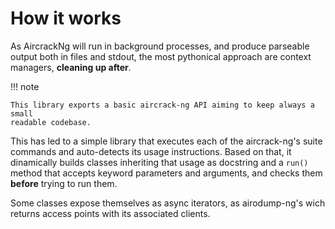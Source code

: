 # How it works
As AircrackNg will run in background processes, and produce parseable output
both in files and stdout, the most pythonical approach are context managers,
**cleaning up after**.

!!! note 

    This library exports a basic aircrack-ng API aiming to keep always a small
    readable codebase.

This has led to a simple library that executes each of the aircrack-ng's suite
commands and auto-detects its usage instructions. Based on that, it dinamically
builds classes inheriting that usage as docstring and a `run()` method that
accepts keyword parameters and arguments, and checks them **before** trying to
run them.

Some classes expose themselves as async iterators, as airodump-ng's wich
returns access points with its associated clients.
